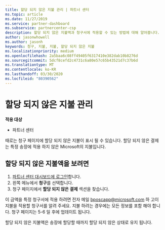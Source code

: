 ```yaml
---
title: 할당 되지 않은 지불 관리 | 파트너 센터
ms.topic: article
ms.date: 11/27/2019
ms.service: partner-dashboard
ms.subservice: partnercenter-csp
description: 할당 되지 않은 지불액과 청구서에 적용할 수 있는 방법에 대해 알아봅니다.
author: jasonwhowell
ms.author: jasonh
keywords: 청구, 지불, 지불, 할당 되지 않은 지불
ms.localizationpriority: medium
ms.openlocfilehash: 2a5baa6c08ff49405f6317410e382dab10b8276d
ms.sourcegitcommit: 5dcf8cefd2c4731c6a80e57c65b43521d7c37b6d
ms.translationtype: MT
ms.contentlocale: ko-KR
ms.lasthandoff: 03/30/2020
ms.locfileid: "80390562"
---
```

# <a name="manage-unallocated-payments"></a>할당 되지 않은 지불 관리

**적용 대상**

- 파트너 센터

때로는 청구 페이지에 할당 되지 않은 지불이 표시 될 수 있습니다. 할당 되지 않은 결제는 특정 송장에 적용 하지 않은 Microsoft의 지불입니다.

## <a name="to-view-your-unallocated-payments"></a>할당 되지 않은 지불액을 보려면

1.  [파트너 센터 대시보드에 로그인](https://partner.microsoft.com/en-us/dashboard/home)합니다.
2.  왼쪽 메뉴에서 **청구**를 선택합니다.
3.  청구 페이지에서 **할당 되지 않은 결제** 섹션을 찾습니다. 

이 금액을 특정 청구서에 적용 하려면 전자 메일 bposcapp@microsoft.com 하 고이 지불을 적용할 청구서를 알려 주세요. 지불 하려는 경우에는 모든 정보를 포함 해야 합니다. 청구 페이지는 5-6 일 후에 업데이트 됩니다. 

할당 되지 않은 지불액은 송장에 할당할 때까지 할당 되지 않은 상태로 유지 됩니다. 
